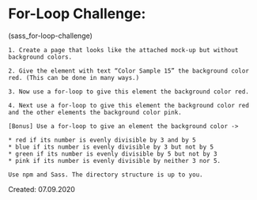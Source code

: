 
# For-Loop Challenge:
(sass_for-loop-challenge)

    1. Create a page that looks like the attached mock-up but without background colors.

    2. Give the element with text “Color Sample 15” the background color red. (This can be done in many ways.)

    3. Now use a for-loop to give this element the background color red.

    4. Next use a for-loop to give this element the background color red and the other elements the background color pink.

    [Bonus] Use a for-loop to give an element the background color ->

    * red if its number is evenly divisible by 3 and by 5
    * blue if its number is evenly divisible by 3 but not by 5
    * green if its number is evenly divisible by 5 but not by 3
    * pink if its number is evenly divisible by neither 3 nor 5.

    Use npm and Sass. The directory structure is up to you.

Created: 07.09.2020